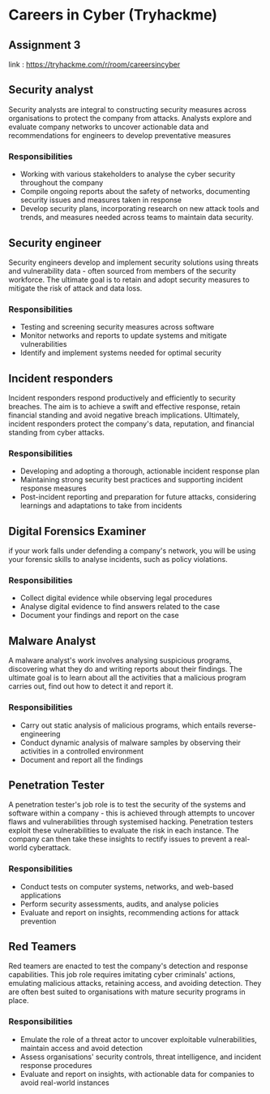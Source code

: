 # Careers in Cyber (Tryhackme)
## Assignment 3
link : https://tryhackme.com/r/room/careersincyber

## Security analyst
Security analysts are integral to constructing security measures across organisations to protect the company from attacks.
Analysts explore and evaluate company networks to uncover actionable data and recommendations for engineers to develop preventative measures

### Responsibilities

- Working with various stakeholders to analyse the cyber security throughout the company
- Compile ongoing reports about the safety of networks, documenting security issues and measures taken in response
- Develop security plans, incorporating research on new attack tools and trends, and measures needed across teams to maintain data security.

## Security engineer
Security engineers develop and implement security solutions using threats and vulnerability data - often sourced from members of the security workforce. The ultimate goal is to retain and adopt security measures to mitigate the risk of attack and data loss.

### Responsibilities

- Testing and screening security measures across software
- Monitor networks and reports to update systems and mitigate vulnerabilities
- Identify and implement systems needed for optimal security

## Incident responders
Incident responders respond productively and efficiently to security breaches. The aim is to achieve a swift and effective response, retain financial standing and avoid negative breach implications. Ultimately, incident responders protect the company's data, reputation, and financial standing from cyber attacks.
### Responsibilities

- Developing and adopting a thorough, actionable incident response plan
- Maintaining strong security best practices and supporting incident response measures
- Post-incident reporting and preparation for future attacks, considering learnings and adaptations to take from incidents


## Digital Forensics Examiner
if your work falls under defending a company's network, you will be using your forensic skills to analyse incidents, such as policy violations.

### Responsibilities

- Collect digital evidence while observing legal procedures
- Analyse digital evidence to find answers related to the case
- Document your findings and report on the case

## Malware Analyst
A malware analyst's work involves analysing suspicious programs, discovering what they do and writing reports about their findings. The ultimate goal is to learn about all the activities that a malicious program carries out, find out how to detect it and report it.
### Responsibilities

- Carry out static analysis of malicious programs, which entails reverse-engineering
- Conduct dynamic analysis of malware samples by observing their activities in a controlled environment
- Document and report all the findings

## Penetration Tester
A penetration tester's job role is to test the security of the systems and software within a company - this is achieved through attempts to uncover flaws and vulnerabilities through systemised hacking. Penetration testers exploit these vulnerabilities to evaluate the risk in each instance. The company can then take these insights to rectify issues to prevent a real-world cyberattack.
### Responsibilities

- Conduct tests on computer systems, networks, and web-based applications
- Perform security assessments, audits, and analyse policies
- Evaluate and report on insights, recommending actions for attack prevention

## Red Teamers
Red teamers are enacted to test the company's detection and response capabilities. This job role requires imitating cyber criminals' actions, emulating malicious attacks, retaining access, and avoiding detection. They are often best suited to organisations with mature security programs in place.
### Responsibilities

- Emulate the role of a threat actor to uncover exploitable vulnerabilities, maintain access and avoid detection
- Assess organisations' security controls, threat intelligence, and incident response procedures
- Evaluate and report on insights, with actionable data for companies to avoid real-world instances


